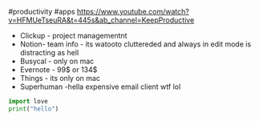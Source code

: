 #productivity #apps
https://www.youtube.com/watch?v=HFMUeTseuRA&t=445s&ab_channel=KeepProductive

- Clickup - project managementnt
- Notion- team info - its watooto cluttereded and always in edit mode is distracting as hell
- Busycal - only on mac
- Evernote - 99$ or 134$
- Things - its only on mac
- Superhuman -hella expensive email client wtf lol


```python
import love 
print("hello")
```


